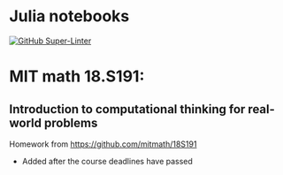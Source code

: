 # Julia notebooks
[![GitHub Super-Linter](https://github.com/AlisonDavey/Julia_notebooks/workflows/Lint%20code%20base/badge.svg)](https://github.com/marketplace/actions/super-linter)

# MIT math 18.S191: 
## Introduction to computational thinking for real-world problems
Homework from https://github.com/mitmath/18S191
 - Added after the course deadlines have passed
